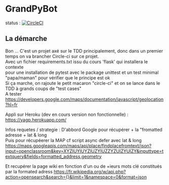 # GrandPyBot
status : [![CircleCI](https://circleci.com/gh/jean-charles-gibier/GrandPyBot.svg?style=shield)](https://app.circleci.com/pipelines/github/jean-charles-gibier/GrandPyBot)

## La démarche
Bon ... C'est un projet axé sur le TDD principalement, donc dans un premier temps on va brancher Circle-ci sur ce projet. <br>
Avec un fichier requirements.txt issu du cours 'flask' qui installera le contexte <br>
pour une installation de pytest avec le package unittest et un test minimal "papa/maman" pour vérifier que le principe est ok<br>
Si ça marche, on rajoute le petit macaron "circle-ci" et on se lance dans le TDD à grands coups de "test cases"<br>
A tester <br>
https://developers.google.com/maps/documentation/javascript/geolocation?hl=fr

Appli sur Heroku (dev en cours version non fonctionnelle) :
https://yagp.herokuapp.com/


Infos requetes / strategie :
D'abbord Google pour récupérer + la "fromatted adresse + lat & long<br> 
Puis pour récupéerer la MAP cf script async defer avec  lat & long<br>
https://maps.googleapis.com/maps/api/place/findplacefromtext/json?input=openclassroom&key=XYZIUYIUYZIUZYIUZZYZUIZYUIZY&inputtype=textquery&fields=formatted_address,geometry

Et recupérer la page wiki en fonction d'un ou  de +ieurs mots clé constitués par la formated adress 
https://fr.wikipedia.org/w/api.php?action=opensearch&search={}&limit=1&namespace=0&format=json
